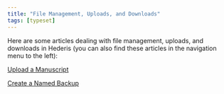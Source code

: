 ```yaml
---
title: "File Management, Uploads, and Downloads"
tags: [typeset]
---
```

 
<html><body><section data-type="chapter" class="hsecchapter" data-hederis-type="hsecchapter" id="intro-file-management" data-pi-attrs="id: intro-file-management; data-tags: typeset;" role="doc-chapter" data-tags="typeset" data-author-name=" " data-book-title=" " title="File Management, Uploads, and Downloads"><p class="hblkp" data-hederis-type="hblkp" id="pG8kIqI5Z">Here are some articles dealing with file management, uploads, and downloads in Hederis (you can also find these articles in the navigation menu to the left): </p><p class="hblkp" data-hederis-type="hblkp" id="p2FNhaAly"><a href="{% link _docs/upload-a-manuscript.md %}" data-hederis-type="hspana" id="pIEZZUJhe"><span class="Hyperlink" data-hederis-type="hspnspan" id="pn6v2cixZ">Upload a Manuscript</span></a></p><p class="hblkp" data-hederis-type="hblkp" id="pdKXFJtW3"><a href="{% link _docs/snapshots.md %}" data-hederis-type="hspana" id="pZ251ouZB"><span class="Hyperlink" data-hederis-type="hspnspan" id="pFoPjmxEQ">Create a Named Backup</span></a></p></section></body></html>
